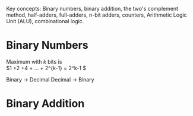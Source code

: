 Key concepts: Binary numbers, binary addition, the two's complement method, half-adders, full-adders, n-bit adders, counters, Arithmetic Logic Unit (ALU), combinational logic. 

# Binary Numbers
Maximum with *k* bits is  
$1 +2 +4 + ... + 2^{k-1} = 2^k-1 $

Binary -> Decimal
Decimal -> Binary

# Binary Addition